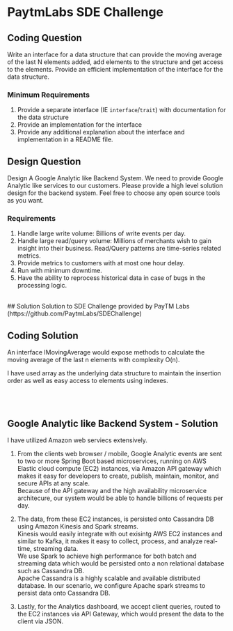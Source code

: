 # PaytmLabs SDE Challenge

## Coding Question

Write an interface for a data structure that can provide the moving average of the last N elements added, add elements to the structure and get access to the elements. Provide an efficient implementation of the interface for the data structure.

### Minimum Requirements

1. Provide a separate interface (IE `interface`/`trait`) with documentation for the data structure
2. Provide an implementation for the interface
3. Provide any additional explanation about the interface and implementation in a README file.

## Design Question

Design A Google Analytic like Backend System.
We need to provide Google Analytic like services to our customers. Please provide a high level solution design for the backend system. Feel free to choose any open source tools as you want.

### Requirements

1. Handle large write volume: Billions of write events per day.
2. Handle large read/query volume: Millions of merchants wish to gain insight into their business. Read/Query patterns are time-series related metrics.
3. Provide metrics to customers with at most one hour delay.
4. Run with minimum downtime.
5. Have the ability to reprocess historical data in case of bugs in the processing logic.

<br />
## Solution
Solution to SDE Challenge provided by PayTM Labs (https://github.com/PaytmLabs/SDEChallenge)

## Coding Solution
An interface IMovingAverage would expose methods to calculate the moving average of the last n elements with complexity O(n). <br />

I have used array as the underlying data structure to maintain the insertion order as well as easy access to elements using indexes.

<br /> <br />
## Google Analytic like Backend System - Solution

I have utilized Amazon web serviecs extensively. <br />

1. From the clients web browser / mobile, Google Analytic events are sent to two or more Spring Boot based microservices, 
running on AWS Elastic cloud compute (EC2) instances, via Amazon API gateway which makes it easy for developers to create, publish, 
maintain, monitor, and secure APIs at any scale. <br />
Because of the API gateway and the high availability microservice architecure, our system would be able to handle billions of requests per day. <br />

2. The data, from these EC2 instances, is persisted onto Cassandra DB using Amazon Kinesis and Spark streams. <br />
Kinesis would easily integrate with out exisintg AWS EC2 instances and similar to Kafka, it makes it easy to collect, process, and analyze real-time, streaming data. <br />
We use Spark to achieve high performance for both batch and streaming data which would be persisted onto a non relational database such as Cassandra DB. <br />
Apache Cassandra is a highly scalable and available distributed database. In our scenario, we configure Apache spark streams to persist data onto Cassandra DB. <br />

3. Lastly, for the Analytics dashboard, we accept client queries, routed to the EC2 instances via API Gateway, which would present the data to the client via JSON. <br />
